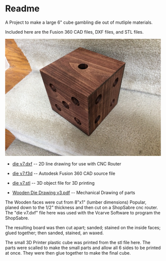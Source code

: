 # Readme

A Project to make a large 6" cube gambling die out of mutliple materials.

Included here are the Fusion 360 CAD files, DXF files, and STL files.

![die](images/IMG_5716.jpg)

* <a href="die v7.dxf">die v7.dxf</a> -- 2D line drawing for use with CNC Router

* <a href="die v7.f3d">die v7.f3d</a> -- Autodesk Fusion 360 CAD source file

* <a href="die v7.stl">die v7.stl</a> -- 3D object file for 3D printing

* <a href="Wooden Die Drawing v3.pdf">Wooden Die Drawing v3.pdf</a> -- Mechanical Drawing of parts

The Wooden faces were cut from 8"x1" (lumber dimensions) Popular, planed down to the 1/2" thickness and then cut on a ShopSabre cnc router.  The "die v7.dxf" file here was used with the Vcarve Software to program the ShopSabre.

The resulting board was then cut apart; sanded; stained on the inside faces; glued together; then sanded, stained, an waxed.

The small 3D Printer plastic cube was printed from the stl file here.  The parts were scalled to make the small parts and allow all 6 sides to be printed at once.  They were then glue together to make the final cube.



